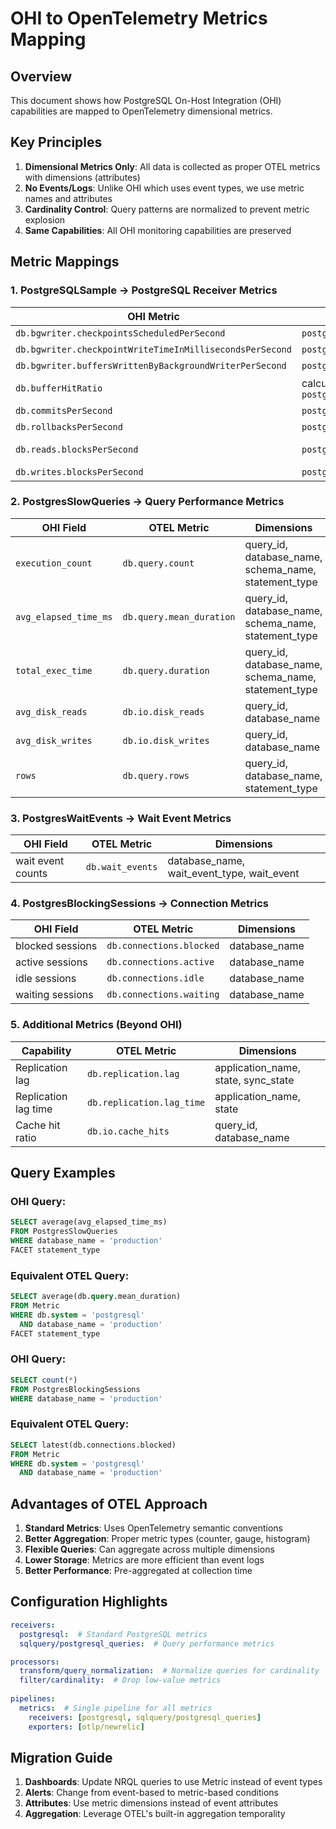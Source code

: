 # OHI to OpenTelemetry Metrics Mapping

## Overview

This document shows how PostgreSQL On-Host Integration (OHI) capabilities are mapped to OpenTelemetry dimensional metrics.

## Key Principles

1. **Dimensional Metrics Only**: All data is collected as proper OTEL metrics with dimensions (attributes)
2. **No Events/Logs**: Unlike OHI which uses event types, we use metric names and attributes
3. **Cardinality Control**: Query patterns are normalized to prevent metric explosion
4. **Same Capabilities**: All OHI monitoring capabilities are preserved

## Metric Mappings

### 1. PostgreSQLSample → PostgreSQL Receiver Metrics

| OHI Metric | OTEL Metric | Dimensions |
|------------|-------------|------------|
| `db.bgwriter.checkpointsScheduledPerSecond` | `postgresql.bgwriter.checkpoint.count` | - |
| `db.bgwriter.checkpointWriteTimeInMillisecondsPerSecond` | `postgresql.bgwriter.duration` | type=write |
| `db.bgwriter.buffersWrittenByBackgroundWriterPerSecond` | `postgresql.bgwriter.buffers.writes` | source=background |
| `db.bufferHitRatio` | calculated from `postgresql.blocks_read` | source={heap,index,toast} |
| `db.commitsPerSecond` | `postgresql.commits` | - |
| `db.rollbacksPerSecond` | `postgresql.rollbacks` | - |
| `db.reads.blocksPerSecond` | `postgresql.blocks_read` | source={heap,index,toast} |
| `db.writes.blocksPerSecond` | `postgresql.blocks_written` | - |

### 2. PostgresSlowQueries → Query Performance Metrics

| OHI Field | OTEL Metric | Dimensions |
|-----------|-------------|------------|
| `execution_count` | `db.query.count` | query_id, database_name, schema_name, statement_type |
| `avg_elapsed_time_ms` | `db.query.mean_duration` | query_id, database_name, schema_name, statement_type |
| `total_exec_time` | `db.query.duration` | query_id, database_name, schema_name, statement_type |
| `avg_disk_reads` | `db.io.disk_reads` | query_id, database_name |
| `avg_disk_writes` | `db.io.disk_writes` | query_id, database_name |
| `rows` | `db.query.rows` | query_id, database_name, statement_type |

### 3. PostgresWaitEvents → Wait Event Metrics

| OHI Field | OTEL Metric | Dimensions |
|-----------|-------------|------------|
| wait event counts | `db.wait_events` | database_name, wait_event_type, wait_event |

### 4. PostgresBlockingSessions → Connection Metrics

| OHI Field | OTEL Metric | Dimensions |
|-----------|-------------|------------|
| blocked sessions | `db.connections.blocked` | database_name |
| active sessions | `db.connections.active` | database_name |
| idle sessions | `db.connections.idle` | database_name |
| waiting sessions | `db.connections.waiting` | database_name |

### 5. Additional Metrics (Beyond OHI)

| Capability | OTEL Metric | Dimensions |
|------------|-------------|------------|
| Replication lag | `db.replication.lag` | application_name, state, sync_state |
| Replication lag time | `db.replication.lag_time` | application_name, state |
| Cache hit ratio | `db.io.cache_hits` | query_id, database_name |

## Query Examples

### OHI Query:
```sql
SELECT average(avg_elapsed_time_ms)
FROM PostgresSlowQueries
WHERE database_name = 'production'
FACET statement_type
```

### Equivalent OTEL Query:
```sql
SELECT average(db.query.mean_duration)
FROM Metric
WHERE db.system = 'postgresql'
  AND database_name = 'production'
FACET statement_type
```

### OHI Query:
```sql
SELECT count(*)
FROM PostgresBlockingSessions
WHERE database_name = 'production'
```

### Equivalent OTEL Query:
```sql
SELECT latest(db.connections.blocked)
FROM Metric
WHERE db.system = 'postgresql'
  AND database_name = 'production'
```

## Advantages of OTEL Approach

1. **Standard Metrics**: Uses OpenTelemetry semantic conventions
2. **Better Aggregation**: Proper metric types (counter, gauge, histogram)
3. **Flexible Queries**: Can aggregate across multiple dimensions
4. **Lower Storage**: Metrics are more efficient than event logs
5. **Better Performance**: Pre-aggregated at collection time

## Configuration Highlights

```yaml
receivers:
  postgresql:  # Standard PostgreSQL metrics
  sqlquery/postgresql_queries:  # Query performance metrics

processors:
  transform/query_normalization:  # Normalize queries for cardinality
  filter/cardinality:  # Drop low-value metrics
  
pipelines:
  metrics:  # Single pipeline for all metrics
    receivers: [postgresql, sqlquery/postgresql_queries]
    exporters: [otlp/newrelic]
```

## Migration Guide

1. **Dashboards**: Update NRQL queries to use Metric instead of event types
2. **Alerts**: Change from event-based to metric-based conditions
3. **Attributes**: Use metric dimensions instead of event attributes
4. **Aggregation**: Leverage OTEL's built-in aggregation temporality